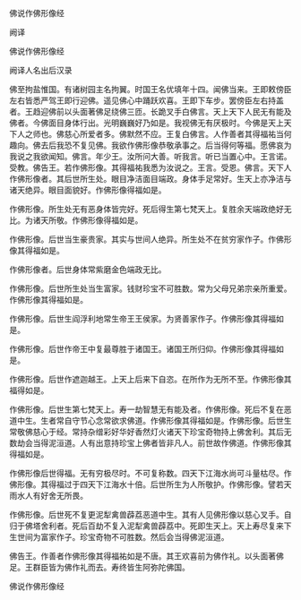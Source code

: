   佛说作佛形像经  

阙译  

佛说作佛形像经  

阙译人名出后汉录  

佛至拘盐惟国。有诸树园主名拘翼。时国王名优填年十四。闻佛当来。王即敕傍臣左右皆悉严驾王即行迎佛。遥见佛心中踊跃欢喜。王即下车步。罢傍臣左右持盖者。王趋迎佛前以头面著佛足绕佛三匝。长跪叉手白佛言。天上天下人民无有能及佛者。今佛面目身体行出。光明巍巍好乃如是。我视佛无有厌极时。今佛是天上天下人之师也。佛慈心所爱者多。佛默然不应。王复白佛言。人作善者其得福祐当何趣向。佛去后我恐不复见佛。我欲作佛形像恭敬承事之。后当得何等福。愿佛哀为我说之我欲闻知。佛言。年少王。汝所问大善。听我言。听已当置心中。王言诺。受教。佛告王。若作佛形像。其得福祐我悉为汝说之。王言。受恩。佛言。天下人作佛形像者。其后世所生处。眼目净洁面目端政。身体手足常好。生天上亦净洁与诸天绝异。眼目面貌好。作佛形像得福如是。  

作佛形像。所生处无有恶身体皆完好。死后得生第七梵天上。复胜余天端政绝好无比。为诸天所敬。作佛形像得福如是。  

作佛形像。后世当生豪贵家。其实与世间人绝异。所生处不在贫穷家作子。作佛形像其得福如是。  

作佛形像者。后世身体常紫磨金色端政无比。  

作佛形像。后世所生处当生富家。钱财珍宝不可胜数。常为父母兄弟宗亲所重爱。作佛形像其得福如是。  

作佛形像。后世生阎浮利地常生帝王王侯家。为贤善家作子。作佛形像其得福如是。  

作佛形像。后世作帝王中复最尊胜于诸国王。诸国王所归仰。作佛形像其得福如是。  

作佛形像。后世作遮迦越王。上天上后来下自恣。在所作为无所不至。作佛形像其福得如是。  

作佛形像。后世生第七梵天上。寿一劫智慧无有能及者。作佛形像。死后不复在恶道中生。生者常自守节心念常欲求佛道。作佛形像其得福如是。作佛形像。后世生常敬佛慈心于经。常持杂缯彩好华好香然灯火诸天下珍宝奇物持上佛舍利。其后无数劫会当得泥洹道。人有出意持珍宝上佛者皆非凡人。前世故作佛道。作佛形像其得福如是。  

作佛形像后世得福。无有穷极尽时。不可复称数。四天下江海水尚可斗量枯尽。作佛形像。其得福过于四天下江海水十倍。后世所生为人所敬护。作佛形像。譬若天雨水人有好舍无所畏。  

作佛形像。后世死不复更泥犁禽兽薜荔恶道中生。其有人见佛形像以慈心叉手。自归于佛塔舍利者。死后百劫不复入泥犁禽兽薜荔中。死即生天上。天上寿尽复来下生世间为富家作子。珍宝奇物不可胜数。然后会当得佛泥洹道。  

佛告王。作善者作佛形像其得福祐如是不唐。其王欢喜前为佛作礼。以头面著佛足。王群臣皆为佛作礼而去。寿终皆生阿弥陀佛国。  

佛说作佛形像经  
